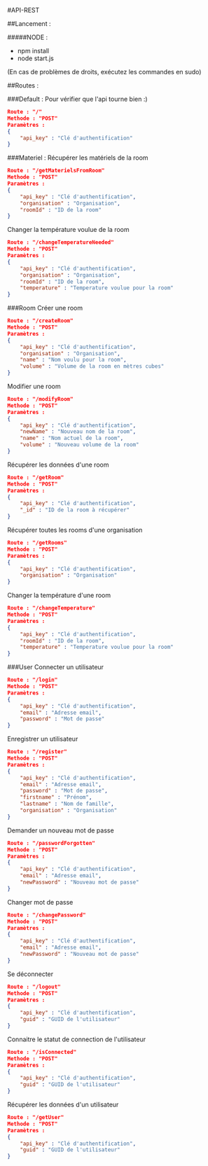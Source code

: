 #API-REST

##Lancement :

#####NODE :
- npm install
- node start.js

(En cas de problèmes de droits, exécutez les commandes en sudo)

##Routes :

###Default :
Pour vérifier que l'api tourne bien :)
```json
Route : "/"  
Methode : "POST"
Paramètres :
{
	"api_key" : "Clé d'authentification"
}
```
###Materiel :
Récupérer les matériels de la room 
```json
Route : "/getMaterielsFromRoom"  
Methode : "POST"
Paramètres :
{
	"api_key" : "Clé d'authentification",
	"organisation" : "Organisation",
	"roomId" : "ID de la room"
}
```
Changer la température voulue de la room
```json
Route : "/changeTemperatureNeeded"  
Methode : "POST"
Paramètres :
{
	"api_key" : "Clé d'authentification",
	"organisation" : "Organisation",
	"roomId" : "ID de la room",
	"temperature" : "Temperature voulue pour la room"
}
```
###Room
Créer une room
```json
Route : "/createRoom"  
Methode : "POST"
Paramètres :
{
	"api_key" : "Clé d'authentification",
	"organisation" : "Organisation",
	"name" : "Nom voulu pour la room",
	"volume" : "Volume de la room en mètres cubes"
}
```
Modifier une room
```json
Route : "/modifyRoom"  
Methode : "POST"
Paramètres :
{
	"api_key" : "Clé d'authentification",
	"newName" : "Nouveau nom de la room",
	"name" : "Nom actuel de la room",
	"volume" : "Nouveau volume de la room"
}
```
Récupérer les données d'une room
```json
Route : "/getRoom"  
Methode : "POST"
Paramètres :
{
	"api_key" : "Clé d'authentification",
	"_id" : "ID de la room à récupérer"
}
```
Récupérer toutes les rooms d'une organisation
```json
Route : "/getRooms"  
Methode : "POST"
Paramètres :
{
	"api_key" : "Clé d'authentification",
	"organisation" : "Organisation"
}
```
Changer la température d'une room
```json
Route : "/changeTemperature"  
Methode : "POST"
Paramètres :
{
	"api_key" : "Clé d'authentification",
	"roomId" : "ID de la room",
	"temperature" : "Temperature voulue pour la room"
}
```
###User
Connecter un utilisateur
```json
Route : "/login"  
Methode : "POST"
Paramètres :
{
	"api_key" : "Clé d'authentification",
	"email" : "Adresse email",
	"password" : "Mot de passe"
}
```
Enregistrer un utilisateur
```json
Route : "/register"  
Methode : "POST"
Paramètres :
{
	"api_key" : "Clé d'authentification",
	"email" : "Adresse email",
	"password" : "Mot de passe",
	"firstname" : "Prénom",
	"lastname" : "Nom de famille",
	"organisation" : "Organisation"
}
```
Demander un nouveau mot de passe
```json
Route : "/passwordForgotten"  
Methode : "POST"
Paramètres :
{
	"api_key" : "Clé d'authentification",
	"email" : "Adresse email",
	"newPassword" : "Nouveau mot de passe"
}
```
Changer mot de passe
```json
Route : "/changePassword"  
Methode : "POST"
Paramètres :
{
	"api_key" : "Clé d'authentification",
	"email" : "Adresse email",
	"newPassword" : "Nouveau mot de passe"
}
```
Se déconnecter
```json
Route : "/logout"  
Methode : "POST"
Paramètres :
{
	"api_key" : "Clé d'authentification",
	"guid" : "GUID de l'utilisateur"
}
```
Connaitre le statut de connection de l'utilisateur
```json
Route : "/isConnected"  
Methode : "POST"
Paramètres :
{
	"api_key" : "Clé d'authentification",
	"guid" : "GUID de l'utilisateur"
}
```
Récupérer les données d'un utilisateur
```json
Route : "/getUser"  
Methode : "POST"
Paramètres :
{
	"api_key" : "Clé d'authentification",
	"guid" : "GUID de l'utilisateur"
}
```
